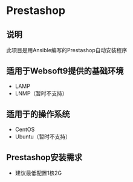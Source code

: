 # Prestashop

## 说明
此项目是用Ansible编写的Prestashop自动安装程序

## 适用于Websoft9提供的基础环境
* LAMP
* LNMP（暂时不支持）

## 适用于的操作系统
* CentOS
* Ubuntu（暂时不支持）

## Prestashop安装需求
* 建议最低配置1核2G
